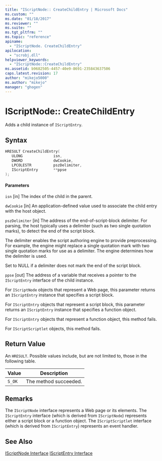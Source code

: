 ```yaml
---
title: "IScriptNode:: CreateChildEntry | Microsoft Docs"
ms.custom: ""
ms.date: "01/18/2017"
ms.reviewer: ""
ms.suite: ""
ms.tgt_pltfrm: ""
ms.topic: "reference"
apiname:
  - "IScriptNode. CreateChildEntry"
apilocation:
  - "scrobj.dll"
helpviewer_keywords:
  - "IScriptNode::CreateChildEntry"
ms.assetid: b9682505-4457-40e9-8691-235843637506
caps.latest.revision: 17
author: "mikejo5000"
ms.author: "mikejo"
manager: "ghogen"
---
```

# IScriptNode:: CreateChildEntry
Adds a child instance of `IScriptEntry`.

## Syntax

```cpp
HRESULT CreateChildEntry(
   ULONG              isn,
   DWORD              dwCookie,
   LPCOLESTR          pszDelimiter,
   IScriptEntry       **ppse
);
```

#### Parameters
 `isn`
 [in] The index of the child in the parent.

 `dwCookie`
 [in] An application-defined value used to associate the child entry with the host object.

 `pszDelimiter`
 [in] The address of the end-of-script-block delimiter. For parsing, the host typically uses a delimiter (such as two single quotation marks), to detect the end of the script block.

 The delimiter enables the script authoring engine to provide preprocessing. For example, the engine might replace a single quotation mark with two single quotation marks for use as a delimiter. The engine determines how the delimiter is used.

 Set to NULL if a delimiter does not mark the end of the script block.

 `ppse`
 [out] The address of a variable that receives a pointer to the `IScriptEntry` interface of the child instance.

 For `IScriptNode` objects that represent a Web page, this parameter returns an `IScriptEntry` instance that specifies a script block.

 For `IScriptEntry` objects that represent a script block, this parameter returns an `IScriptEntry` instance that specifies a function object.

 For `IScriptEntry` objects that represent a function object, this method fails.

 For `IScriptScriptlet` objects, this method fails.

## Return Value
 An `HRESULT`. Possible values include, but are not limited to, those in the following table.

|Value|Description|
|-----------|-----------------|
|`S_OK`|The method succeeded.|

## Remarks
 The `IScriptNode` interface represents a Web page or its elements. The `IScriptEntry` interface (which is derived from `IScriptNode`) represents either a script block or a function object. The `IScriptScriptlet` interface (which is derived from `IScriptEntry`) represents an event handler.

## See Also
 [IScriptNode Interface](../../winscript/reference/iscriptnode-interface.md)
 [IScriptEntry Interface](../../winscript/reference/iscriptentry-interface.md)